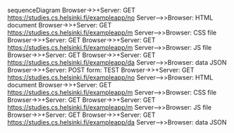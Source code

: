sequenceDiagram
    Browser->>+Server: GET https://studies.cs.helsinki.fi/exampleapp/no
    Server-->>Browser: HTML document
    Browser->>+Server: GET https://studies.cs.helsinki.fi/exampleapp/m
    Server-->>Browser: CSS file
    Browser->>+Server: GET  Browser->>+Server: GET https://studies.cs.helsinki.fi/exampleapp/m
    Server-->>Browser: JS file
    Browser->>+Server: GET  Browser->>+Server: GET https://studies.cs.helsinki.fi/exampleapp/da
    Server-->>Browser: data JSON
    Browser->>+Server: POST form: TEST
    Browser->>+Server: GET https://studies.cs.helsinki.fi/exampleapp/no
    Server-->>Browser: HTML document
    Browser->>+Server: GET https://studies.cs.helsinki.fi/exampleapp/m
    Server-->>Browser: CSS file
    Browser->>+Server: GET  Browser->>+Server: GET https://studies.cs.helsinki.fi/exampleapp/m
    Server-->>Browser: JS file
    Browser->>+Server: GET  Browser->>+Server: GET https://studies.cs.helsinki.fi/exampleapp/da
    Server-->>Browser: data JSON